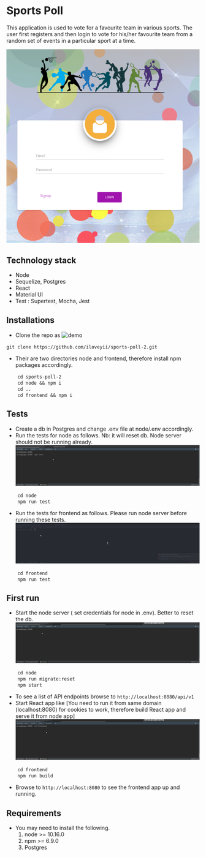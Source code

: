 Sports Poll
===========

This application is used to vote for a favourite team in various sports.
The user first registers and then login to vote for his/her favourite team from a random set of events in a particular sport at a time.

![screenshot](https://github.com/iloveyii/sports-poll-2/blob/master/frontend/screenshot.png)
## Technology stack
   * Node
   * Sequelize, Postgres
   * React
   * Material UI
   * Test : Supertest, Mocha, Jest
   
## Installations
   * Clone the repo as 
      ![demo](https://github.com/iloveyii/sports-poll-2/blob/master/clone-install-repo.gif)
   ``` 
   git clone https://github.com/iloveyii/sports-poll-2.git
   ```
   * Their are two directories node and frontend, therefore install npm packages accordingly.
```
    cd sports-poll-2
    cd node && npm i
    cd ..
    cd frontend && npm i
 ```
 ## Tests
   * Create a db in Postgres and change .env file at node/.env accordingly.
   * Run the tests for node as follows. Nb: it will reset db. Node server should not be running already.
   ![demo](https://github.com/iloveyii/sports-poll-2/blob/master/node/test-node.gif)
```npm
    cd node
    npm run test
```
   * Run the tests for frontend as follows. Please run node server before running these tests.
    ![demo](https://github.com/iloveyii/sports-poll-2/blob/master/frontend/test-frontend.gif)
```npm
    cd frontend
    npm run test
```
   
 
 ## First run
   * Start the node server ( set credentials for node in .env). Better to reset the db.
    ![demo](https://github.com/iloveyii/sports-poll-2/blob/master/node/node-migrate.gif)
```
    cd node
    npm run migrate:reset
    npm start
```
   * To see a list of API endpoints browse to `http://localhost:8080/api/v1`
   * Start React app like [You need to run it from same domain (localhost:8080) for cookies to work, therefore build React app and serve it from node app]
    ![demo](https://github.com/iloveyii/sports-poll-2/blob/master/frontend/frontend-build.gif)
``` 
    cd frontend
    npm run build
```
   * Browse to `http://localhost:8080` to see the frontend app up and running.

    
## Requirements

   * You may need to install the following.
     1. node >= 10.16.0
     2. npm >= 6.9.0
     3. Postgres
